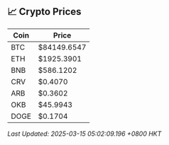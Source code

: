 ## 📈 Crypto Prices

| Coin | Price |
| ---- | ----- |
| BTC | $84149.6547 |
| ETH | $1925.3901 |
| BNB | $586.1202 |
| CRV | $0.4070 |
| ARB | $0.3602 |
| OKB | $45.9943 |
| DOGE | $0.1704 |

_Last Updated: 2025-03-15 05:02:09.196 +0800 HKT_